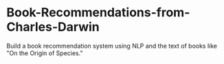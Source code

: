 # Book-Recommendations-from-Charles-Darwin
Build a book recommendation system using NLP and the text of books like "On the Origin of Species."

